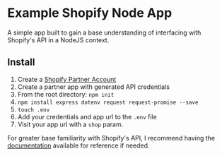 # Example Shopify Node App
A simple app built to gain a base understanding of interfacing with Shopify's API in a NodeJS context.

## Install
1. Create a [Shopify Partner Account](https://partners.shopify.com)
2. Create a partner app with generated API credentials
3. From the root directory: `npm init`
4. `npm install express dotenv request request-promise --save`
5. `touch .env`
6. Add your credentials and app url to the `.env` file
7. Visit your app url with a `shop` param.

For greater base familiarity with Shopify's API, I recommend having the [documentation](https://developers.shopify.com/) available for reference if needed.
